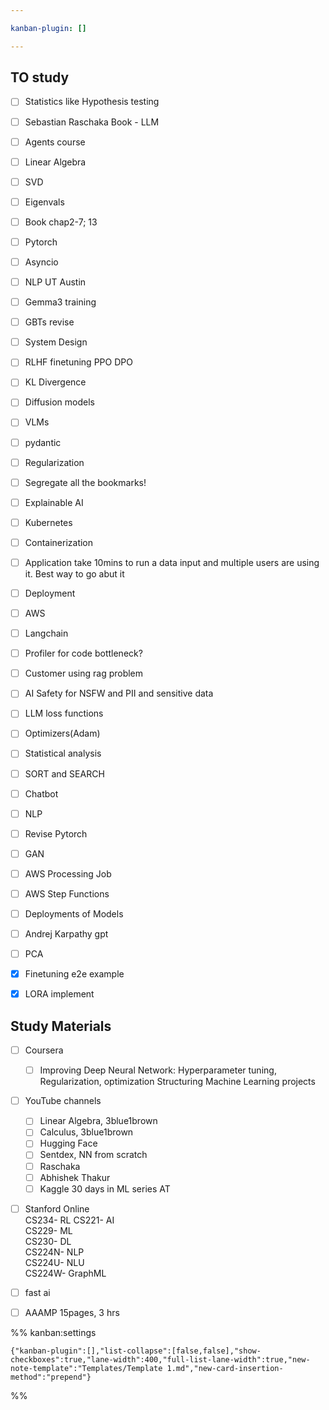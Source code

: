 ```yaml
---

kanban-plugin: []

---
```


## TO study

- [ ] Statistics like Hypothesis testing
- [ ] Sebastian Raschaka Book - LLM
- [ ] Agents course
- [ ] Linear Algebra
- [ ] SVD
- [ ] Eigenvals
- [ ] Book chap2-7; 13
- [ ] Pytorch
- [ ] Asyncio
- [ ] NLP UT Austin
- [ ] Gemma3 training
- [ ] GBTs revise
- [ ] System Design
- [ ] RLHF finetuning PPO DPO
- [ ] KL Divergence
- [ ] Diffusion models
- [ ] VLMs
- [ ] pydantic
- [ ] Regularization
- [ ] Segregate all the bookmarks!
- [ ] Explainable AI
- [ ] Kubernetes
- [ ] Containerization
- [ ] Application take 10mins to run a data input and multiple users are using it. Best way to go abut it
- [ ] Deployment
- [ ] AWS
- [ ] Langchain
- [ ] Profiler for code bottleneck?
- [ ] Customer using rag problem
- [ ] AI Safety for NSFW and PII and sensitive data
- [ ] LLM loss functions
- [ ] Optimizers(Adam)
- [ ] Statistical analysis
- [ ] SORT and SEARCH
- [ ] Chatbot
- [ ] NLP
- [ ] Revise Pytorch
- [ ] GAN
- [ ] AWS Processing Job
- [ ] AWS Step Functions
- [ ] Deployments of Models
- [ ] Andrej Karpathy gpt
- [ ] PCA
- [x] Finetuning e2e example
- [x] LORA implement


## Study Materials

- [ ] Coursera  
	- [ ] Improving Deep Neural Network: Hyperparameter tuning, Regularization, optimization 
	Structuring Machine Learning projects
- [ ] YouTube channels
	- [ ] Linear Algebra, 3blue1brown
	- [ ] Calculus, 3blue1brown
	- [ ] Hugging Face
	- [ ] Sentdex, NN from scratch
	- [ ] Raschaka
	- [ ] Abhishek Thakur
	- [ ] Kaggle 30 days in ML series AT
- [ ] Stanford Online  
	CS234- RL
	CS221- AI  
	CS229- ML  
	CS230- DL  
	CS224N- NLP  
	CS224U- NLU  
	CS224W- GraphML
- [ ] fast ai
- [ ] AAAMP 15pages, 3 hrs




%% kanban:settings
```
{"kanban-plugin":[],"list-collapse":[false,false],"show-checkboxes":true,"lane-width":400,"full-list-lane-width":true,"new-note-template":"Templates/Template 1.md","new-card-insertion-method":"prepend"}
```
%%